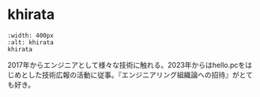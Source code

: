 # khirata

```{figure} ./khirata.jpg
:width: 400px
:alt: khirata
khirata
```

2017年からエンジニアとして様々な技術に触れる。2023年からはhello.pcをはじめとした技術広報の活動に従事。『エンジニアリング組織論への招待』がとても好き。

